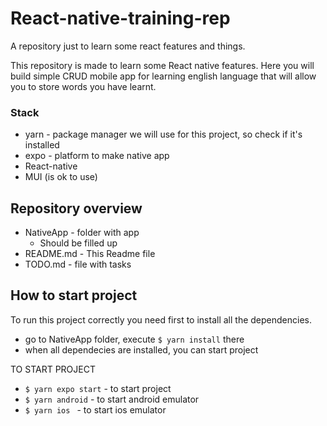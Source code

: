 # React-native-training-rep
A repository just to learn some react features and things.

This repository is made to learn some React native features. Here you will build simple CRUD mobile app for learning english language that will allow you to store words you have learnt.

### Stack
- yarn - package manager we will use for this project, so check if it's installed
- expo - platform to make native app
- React-native
- MUI (is ok to use)

## Repository overview
- NativeApp - folder with app
	- Should be filled up
- README.md - This Readme file
- TODO.md - file with tasks 


## How to start project
To run this project correctly you need first to install all the dependencies.
- go to NativeApp folder, execute <code>$ yarn install</code> there
- when all dependecies are installed, you can start project

TO START PROJECT
- <code>$ yarn expo start</code> - to start project
- <code>$ yarn android</code> - to start android emulator
- <code>$ yarn ios </code> - to start ios emulator 
